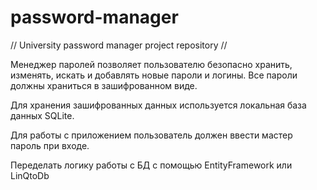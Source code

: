 # password-manager
// University password manager project repository //

Менеджер паролей позволяет пользователю безопасно хранить, изменять, искать и добавлять новые пароли и логины. 
Все пароли должны храниться в зашифрованном виде.

Для хранения зашифрованных данных используется локальная база данных SQLite.

Для работы с приложением пользователь должен ввести мастер пароль при входе.

Переделать логику работы с БД с помощью EntityFramework или LinQtoDb




